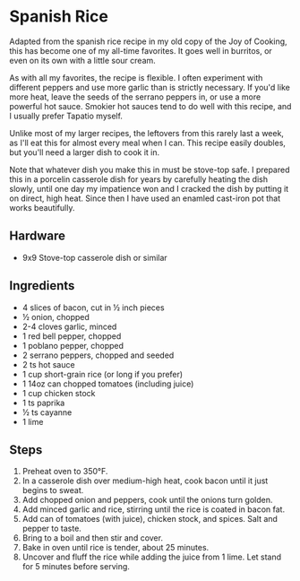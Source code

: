 # Spanish Rice

Adapted from the spanish rice recipe in my old copy of the Joy of Cooking, this
has become one of my all-time favorites. It goes well in burritos, or even on
its own with a little sour cream.

As with all my favorites, the recipe is flexible. I often experiment with
different peppers and use more garlic than is strictly necessary. If you'd like
more heat, leave the seeds of the serrano peppers in, or use a more powerful hot
sauce. Smokier hot sauces tend to do well with this recipe, and I usually prefer
Tapatio myself.

Unlike most of my larger recipes, the leftovers from this rarely last a week, as
I'll eat this for almost every meal when I can. This recipe easily doubles, but
you'll need a larger dish to cook it in.

Note that whatever dish you make this in must be stove-top safe. I prepared this
in a porcelin casserole dish for years by carefully heating the dish slowly,
until one day my impatience won and I cracked the dish by putting it on direct,
high heat. Since then I have used an enamled cast-iron pot that works
beautifully.

## Hardware

 - 9x9 Stove-top casserole dish or similar
 
## Ingredients

 - 4 slices of bacon, cut in &frac12; inch pieces
 - &frac12; onion, chopped
 - 2-4 cloves garlic, minced
 - 1 red bell pepper, chopped
 - 1 poblano pepper, chopped
 - 2 serrano peppers, chopped and seeded
 - 2 ts hot sauce
 - 1 cup short-grain rice (or long if you prefer)
 - 1 14oz can chopped tomatoes (including juice)
 - 1 cup chicken stock
 - 1 ts paprika
 - &frac12; ts cayanne
 - 1 lime

## Steps

 1. Preheat oven to 350&deg;F.
 2. In a casserole dish over medium-high heat, cook bacon until it just begins
    to sweat.
 3. Add chopped onion and peppers, cook until the onions turn golden.
 4. Add minced garlic and rice, stirring until the rice is coated in bacon fat.
 5. Add can of tomatoes (with juice), chicken stock, and spices. Salt and pepper
    to taste.
 6. Bring to a boil and then stir and cover.
 7. Bake in oven until rice is tender, about 25 minutes.
 8. Uncover and fluff the rice while adding the juice from 1 lime. Let stand for
    5 minutes before serving.
